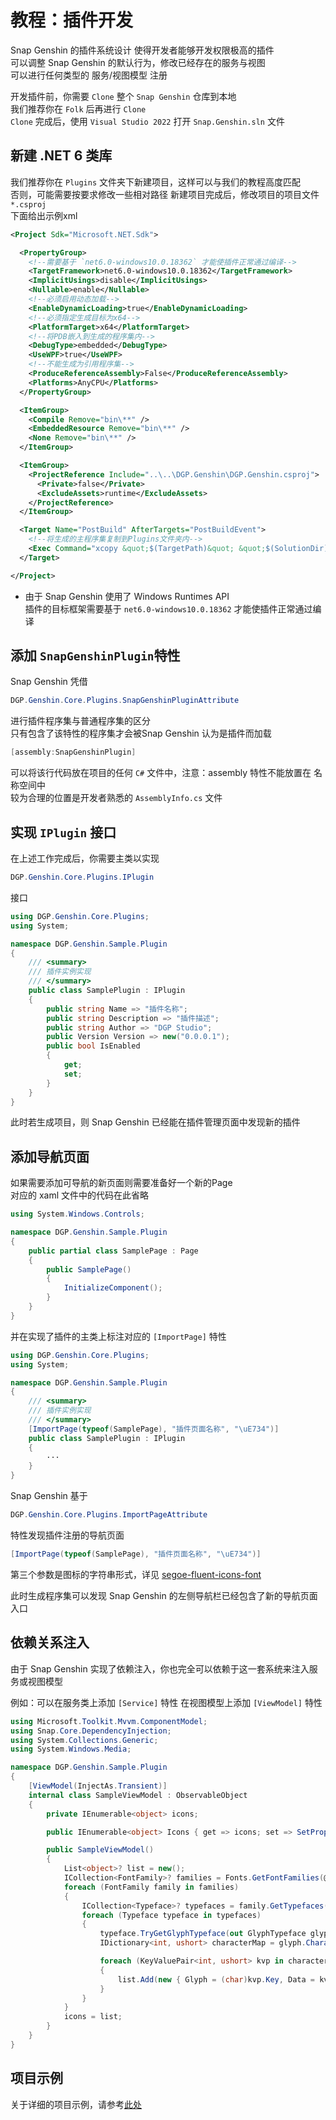 # 教程：插件开发

Snap Genshin 的插件系统设计 使得开发者能够开发权限极高的插件  
可以调整 Snap Genshin 的默认行为，修改已经存在的服务与视图  
可以进行任何类型的 服务/视图模型 注册  

开发插件前，你需要 `Clone` 整个 `Snap Genshin` 仓库到本地  
我们推荐你在 `Folk` 后再进行 `Clone`  
`Clone` 完成后，使用 `Visual Studio 2022` 打开 `Snap.Genshin.sln` 文件

## 新建 .NET 6 类库

我们推荐你在 `Plugins` 文件夹下新建项目，这样可以与我们的教程高度匹配  
否则，可能需要按要求修改一些相对路径
新建项目完成后，修改项目的项目文件 `*.csproj`  
下面给出示例xml

``` xml
<Project Sdk="Microsoft.NET.Sdk">

  <PropertyGroup>
    <!--需要基于 `net6.0-windows10.0.18362` 才能使插件正常通过编译-->
    <TargetFramework>net6.0-windows10.0.18362</TargetFramework>
    <ImplicitUsings>disable</ImplicitUsings>
    <Nullable>enable</Nullable>
    <!--必须启用动态加载-->
    <EnableDynamicLoading>true</EnableDynamicLoading>
    <!--必须指定生成目标为x64-->
    <PlatformTarget>x64</PlatformTarget>
    <!--将PDB嵌入到生成的程序集内-->
    <DebugType>embedded</DebugType>
    <UseWPF>true</UseWPF>
    <!--不能生成为引用程序集-->
    <ProduceReferenceAssembly>False</ProduceReferenceAssembly>
    <Platforms>AnyCPU</Platforms>
  </PropertyGroup>

  <ItemGroup>
    <Compile Remove="bin\**" />
    <EmbeddedResource Remove="bin\**" />
    <None Remove="bin\**" />
  </ItemGroup>

  <ItemGroup>
    <ProjectReference Include="..\..\DGP.Genshin\DGP.Genshin.csproj">
      <Private>false</Private>
      <ExcludeAssets>runtime</ExcludeAssets>
    </ProjectReference>
  </ItemGroup>

  <Target Name="PostBuild" AfterTargets="PostBuildEvent">
    <!--将生成的主程序集复制到Plugins文件夹内-->
    <Exec Command="xcopy &quot;$(TargetPath)&quot; &quot;$(SolutionDir)Build\Debug\net6.0-windows10.0.18362.0\Plugins&quot; /y" />
  </Target>

</Project>
```
* 由于 Snap Genshin 使用了 Windows Runtimes API  
插件的目标框架需要基于 `net6.0-windows10.0.18362` 才能使插件正常通过编译

## 添加 `SnapGenshinPlugin`特性

Snap Genshin 凭借 
``` c#
DGP.Genshin.Core.Plugins.SnapGenshinPluginAttribute
```

进行插件程序集与普通程序集的区分  
只有包含了该特性的程序集才会被Snap Genshin 认为是插件而加载

``` c#
[assembly:SnapGenshinPlugin]
```
可以将该行代码放在项目的任何 `C#` 文件中，注意：assembly 特性不能放置在 名称空间中  
较为合理的位置是开发者熟悉的 `AssemblyInfo.cs` 文件

## 实现 `IPlugin` 接口

在上述工作完成后，你需要主类以实现 
``` c#
DGP.Genshin.Core.Plugins.IPlugin
```
接口  

``` c#
using DGP.Genshin.Core.Plugins;
using System;

namespace DGP.Genshin.Sample.Plugin
{
    /// <summary>
    /// 插件实例实现
    /// </summary>
    public class SamplePlugin : IPlugin
    {
        public string Name => "插件名称";
        public string Description => "插件描述";
        public string Author => "DGP Studio";
        public Version Version => new("0.0.0.1");
        public bool IsEnabled
        {
            get;
            set;
        }
    }
}
```

此时若生成项目，则 Snap Genshin 已经能在插件管理页面中发现新的插件

## 添加导航页面

如果需要添加可导航的新页面则需要准备好一个新的Page  
对应的 xaml 文件中的代码在此省略

``` c#
using System.Windows.Controls;

namespace DGP.Genshin.Sample.Plugin
{
    public partial class SamplePage : Page
    {
        public SamplePage()
        {
            InitializeComponent();
        }
    }
}
```

并在实现了插件的主类上标注对应的 `[ImportPage]` 特性

``` c#
using DGP.Genshin.Core.Plugins;
using System;

namespace DGP.Genshin.Sample.Plugin
{
    /// <summary>
    /// 插件实例实现
    /// </summary>
    [ImportPage(typeof(SamplePage), "插件页面名称", "\uE734")]
    public class SamplePlugin : IPlugin
    {
        ···
    }
}
```

Snap Genshin 基于 
``` c#
DGP.Genshin.Core.Plugins.ImportPageAttribute
```
特性发现插件注册的导航页面
``` c#
[ImportPage(typeof(SamplePage), "插件页面名称", "\uE734")]
```

第三个参数是图标的字符串形式，详见 [segoe-fluent-icons-font](https://docs.microsoft.com/en-us/windows/apps/design/style/segoe-fluent-icons-font)

此时生成程序集可以发现 Snap Genshin 的左侧导航栏已经包含了新的导航页面入口

## 依赖关系注入

由于 Snap Genshin 实现了依赖注入，你也完全可以依赖于这一套系统来注入服务或视图模型

例如：可以在服务类上添加 `[Service]` 特性 在视图模型上添加 `[ViewModel]` 特性  

``` c#
using Microsoft.Toolkit.Mvvm.ComponentModel;
using Snap.Core.DependencyInjection;
using System.Collections.Generic;
using System.Windows.Media;

namespace DGP.Genshin.Sample.Plugin
{
    [ViewModel(InjectAs.Transient)]
    internal class SampleViewModel : ObservableObject
    {
        private IEnumerable<object> icons;

        public IEnumerable<object> Icons { get => icons; set => SetProperty(ref icons, value); }

        public SampleViewModel()
        {
            List<object>? list = new();
            ICollection<FontFamily>? families = Fonts.GetFontFamilies(@"C:\Windows\Fonts\segmdl2.ttf");
            foreach (FontFamily family in families)
            {
                ICollection<Typeface>? typefaces = family.GetTypefaces();
                foreach (Typeface typeface in typefaces)
                {
                    typeface.TryGetGlyphTypeface(out GlyphTypeface glyph);
                    IDictionary<int, ushort> characterMap = glyph.CharacterToGlyphMap;

                    foreach (KeyValuePair<int, ushort> kvp in characterMap)
                    {
                        list.Add(new { Glyph = (char)kvp.Key, Data = kvp.Key });
                    }
                }
            }
            icons = list;
        }
    }
}
```

## 项目示例

关于详细的项目示例，请参考[此处](https://github.com/DGP-Studio/Snap.Genshin/tree/main/Plugins/DGP.Genshin.Sample.Plugin)